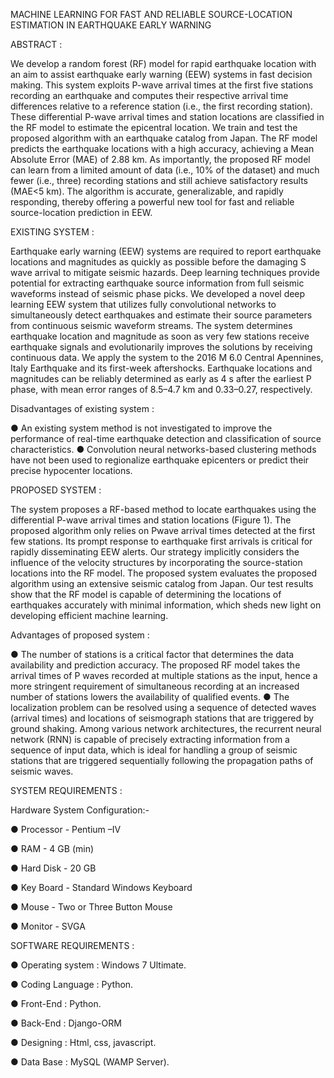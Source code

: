 MACHINE LEARNING FOR FAST AND RELIABLE SOURCE-LOCATION ESTIMATION IN EARTHQUAKE EARLY WARNING

ABSTRACT :

We develop a random forest (RF) model for rapid earthquake location with an aim to assist earthquake early warning (EEW) systems in fast decision making. This system exploits P-wave arrival times at the first five stations recording an earthquake and computes their respective arrival time differences relative to a reference station (i.e., the first recording station). These differential P-wave arrival times and station locations are classified in the RF model to estimate the epicentral location. We train and test the proposed algorithm with an earthquake catalog from Japan. The RF model predicts the earthquake locations with a high accuracy, achieving a Mean Absolute Error (MAE) of 2.88 km. As importantly, the proposed RF model can learn from a limited amount of data (i.e., 10% of the dataset) and much fewer (i.e., three) recording stations and still achieve satisfactory results (MAE<5 km). The algorithm is accurate, generalizable, and rapidly responding, thereby offering a powerful new tool for fast and reliable source-location prediction in EEW.

EXISTING SYSTEM :

Earthquake early warning (EEW) systems are required to report earthquake locations and magnitudes as quickly as possible before the damaging S wave arrival to mitigate seismic hazards. Deep learning techniques provide potential for extracting earthquake source information from full seismic waveforms instead of seismic phase picks. We developed a novel deep learning EEW system that utilizes fully convolutional networks to simultaneously detect earthquakes and estimate their source parameters from continuous seismic waveform streams. The system determines earthquake location and magnitude as soon as very few stations receive earthquake signals and evolutionarily improves the solutions by receiving continuous data. We apply the system to the 2016 M 6.0 Central Apennines, Italy Earthquake and its first-week aftershocks. Earthquake locations and magnitudes can be reliably determined as early as 4 s after the earliest P phase, with mean error ranges of 8.5–4.7 km and 0.33–0.27, respectively.

Disadvantages of existing system :

● An existing system method is not investigated to improve the performance of real-time earthquake detection and classification of source characteristics. ● Convolution neural networks-based clustering methods have not been used to regionalize earthquake epicenters or predict their precise hypocenter locations.

PROPOSED SYSTEM :

The system proposes a RF-based method to locate earthquakes using the differential P-wave arrival times and station locations (Figure 1). The proposed algorithm only relies on Pwave arrival times detected at the first few stations. Its prompt response to earthquake first arrivals is critical for rapidly disseminating EEW alerts. Our strategy implicitly considers the influence of the velocity structures by incorporating the source-station locations into the RF model. The proposed system evaluates the proposed algorithm using an extensive seismic catalog from Japan. Our test results show that the RF model is capable of determining the locations of earthquakes accurately with minimal information, which sheds new light on developing efficient machine learning.

Advantages of proposed system :

● The number of stations is a critical factor that determines the data availability and prediction accuracy. The proposed RF model takes the arrival times of P waves recorded at multiple stations as the input, hence a more stringent requirement of simultaneous recording at an increased number of stations lowers the availability of qualified events. ● The localization problem can be resolved using a sequence of detected waves (arrival times) and locations of seismograph stations that are triggered by ground shaking. Among various network architectures, the recurrent neural network (RNN) is capable of precisely extracting information from a sequence of input data, which is ideal for handling a group of seismic stations that are triggered sequentially following the propagation paths of seismic waves.

SYSTEM REQUIREMENTS :

Hardware System Configuration:-

● Processor - Pentium –IV

● RAM - 4 GB (min)

● Hard Disk - 20 GB

● Key Board - Standard Windows Keyboard

● Mouse - Two or Three Button Mouse

● Monitor - SVGA

SOFTWARE REQUIREMENTS :

● Operating system : Windows 7 Ultimate.

● Coding Language : Python.

● Front-End : Python.

● Back-End : Django-ORM

● Designing : Html, css, javascript.

● Data Base : MySQL (WAMP Server). 
